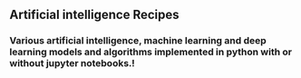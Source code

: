 ## Artificial intelligence Recipes
### Various artificial intelligence, machine learning and deep learning models and algorithms implemented in python with or without jupyter notebooks.!
